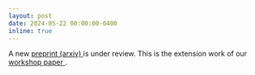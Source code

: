 ```yaml
---
layout: post
date: 2024-05-22 00:00:00-0400
inline: true
---
```



<!--Attending <a href='https://sites.google.com/view/ellis-robust-ml-workshop'> ELLIS Robust ML Workshop </a> from 23 to 24 September 2023 at Aalto Dipoli.-->

A new <a href='https://arxiv.org/abs/2405.14657'> preprint (arxiv) </a> is under review. This is the extension work of our <a href='assets/pdf/heteroscedasticPBO_neurips2023.pdf'> workshop paper </a>.
